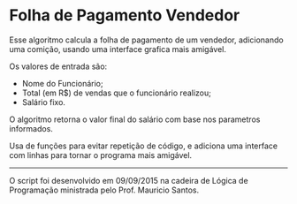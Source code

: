 # Folha de Pagamento Vendedor

Esse algoritmo calcula a folha de pagamento de um vendedor, adicionando uma comição, usando uma interface grafica mais 
amigável.

Os valores de entrada são:
- Nome do Funcionário;
- Total (em R$) de vendas que o funcionário realizou;
- Salário fixo.

O algoritmo retorna o valor final do salário com base nos parametros informados.

Usa de funções para evitar repetição de código, e adiciona uma interface com linhas para tornar o programa mais amigável.

---
O script foi desenvolvido em 09/09/2015 na cadeira de Lógica de Programação ministrada pelo Prof. Mauricio Santos.
